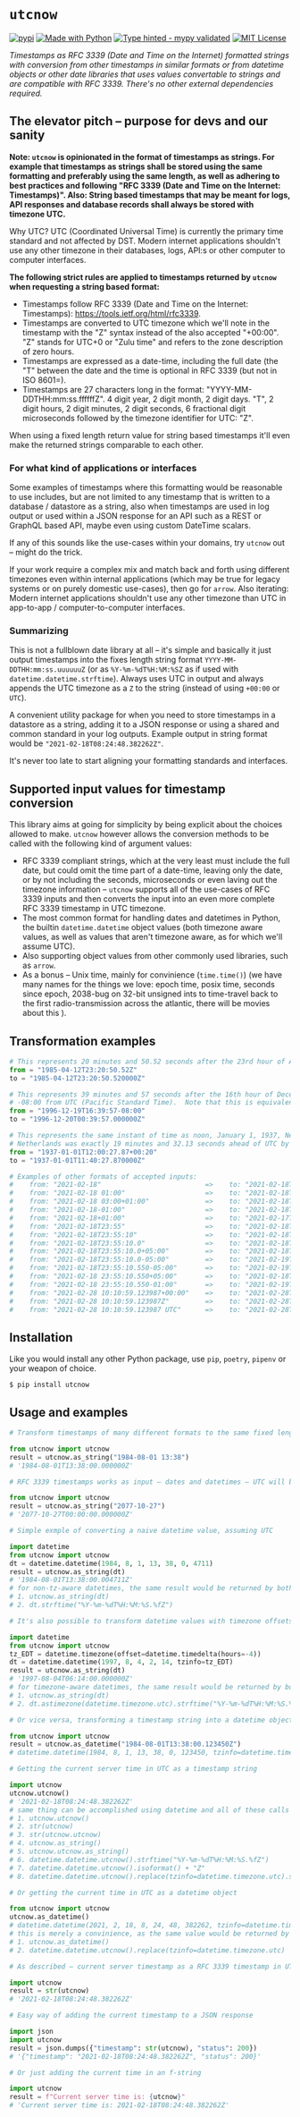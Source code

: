 # `utcnow`
[![pypi](https://badge.fury.io/py/utcnow.svg)](https://pypi.python.org/pypi/utcnow/)
[![Made with Python](https://img.shields.io/pypi/pyversions/utcnow)](https://www.python.org/)
[![Type hinted - mypy validated](https://img.shields.io/badge/typehinted-yes-teal)](https://github.com/kalaspuff/utcnow)
[![MIT License](https://img.shields.io/github/license/kalaspuff/utcnow.svg)](https://github.com/kalaspuff/utcnow/blob/master/LICENSE)

*Timestamps as RFC 3339 (Date and Time on the Internet) formatted strings with conversion from other timestamps in similar formats or from datetime objects or other date libraries that uses values convertable to strings and are compatible with RFC 3339. There's no other external dependencies required.*


## The elevator pitch – purpose for devs and our sanity

**Note: `utcnow` is opinionated in the format of timestamps as strings. For example that timestamps as strings shall be stored using the same formatting and preferably using the same length, as well as adhering to best practices and following "RFC 3339 (Date and Time on the Internet: Timestamps)". Also: String based timestamps that may be meant for logs, API responses and database records shall always be stored with timezone UTC.**

Why UTC? UTC (Coordinated Universal Time) is currently the primary time standard and not affected by DST. Modern internet applications shouldn't use any other timezone in their databases, logs, API:s or other computer to computer interfaces.

**The following strict rules are applied to timestamps returned by `utcnow` when requesting a string based format:**
* Timestamps follow RFC 3339 (Date and Time on the Internet: Timestamps): https://tools.ietf.org/html/rfc3339.
* Timestamps are converted to UTC timezone which we'll note in the timestamp with the "Z" syntax instead of the also accepted "+00:00". "Z" stands for UTC+0 or "Zulu time" and refers to the zone description of zero hours.
* Timestamps are expressed as a date-time, including the full date (the "T" between the date and the time is optional in RFC 3339 (but not in ISO 8601=).
* Timestamps are 27 characters long in the format: "YYYY-MM-DDTHH:mm:ss.ffffffZ". 4 digit year, 2 digit month, 2 digit days. "T", 2 digit hours, 2 digit minutes, 2 digit seconds, 6 fractional digit microseconds followed by the timezone identifier for UTC: "Z".

When using a fixed length return value for string based timestamps it'll even make the returned strings comparable to each other.


### For what kind of applications or interfaces

Some examples of timestamps where this formatting would be reasonable to use includes, but are not limited to any timestamp that is written to a database / datastore as a string, also when timestamps are used in log output or used within a JSON response for an API such as a REST or GraphQL based API, maybe even using custom DateTime scalars.

If any of this sounds like the use-cases within your domains, try `utcnow` out – might do the trick.

If your work require a complex mix and match back and forth using different timezones even within internal applications (which may be true for legacy systems or on purely domestic use-cases), then go for `arrow`. Also iterating: Modern internet applications shouldn't use any other timezone than UTC in app-to-app / computer-to-computer interfaces.


### Summarizing

This is not a fullblown date library at all – it's simple and basically it just output timestamps into the fixes length string format `YYYY-MM-DDTHH:mm:ss.uuuuuuZ` (or as `%Y-%m-%dT%H:%M:%SZ` as if used with `datetime.datetime.strftime`). Always uses UTC in output and always appends the UTC timezone as a `Z` to the string (instead of using `+00:00` or ` UTC`).

A convenient utility package for when you need to store timestamps in a datastore as a string, adding it to a JSON response or using a shared and common standard in your log outputs. Example output in string format would be `"2021-02-18T08:24:48.382262Z"`.

It's never too late to start aligning your formatting standards and interfaces.


## Supported input values for timestamp conversion

This library aims at going for simplicity by being explicit about the choices allowed to make. `utcnow` however allows the conversion methods to be called with the following kind of argument values:
* RFC 3339 compliant strings, which at the very least must include the full date, but could omit the time part of a date-time, leaving only the date, or by not including the seconds, microseconds or even laving out the timezone information – `utcnow` supports all of the use-cases of RFC 3339 inputs and then converts the input into an even more complete RFC 3339 timestamp in UTC timezone.
* The most common format for handling dates and datetimes in Python, the builtin `datetime.datetime` object values (both timezone aware values, as well as values that aren't timezone aware, as for which we'll assume UTC).
* Also supporting object values from other commonly used libraries, such as `arrow`.
* As a bonus – Unix time, mainly for convinience (`time.time()`) (we have many names for the things we love: epoch time, posix time, seconds since epoch, 2038-bug on 32-bit unsigned ints to time-travel back to the first radio-transmission across the atlantic, there will be movies about this ).


## Transformation examples

```python
# This represents 20 minutes and 50.52 seconds after the 23rd hour of April 12th, 1985 in UTC.
from = "1985-04-12T23:20:50.52Z"
to = "1985-04-12T23:20:50.520000Z"

# This represents 39 minutes and 57 seconds after the 16th hour of December 19th, 1996 with an offset of
# -08:00 from UTC (Pacific Standard Time).  Note that this is equivalent to 1996-12-20T00:39:57Z in UTC.
from = "1996-12-19T16:39:57-08:00"
to = "1996-12-20T00:39:57.000000Z"

# This represents the same instant of time as noon, January 1, 1937, Netherlands time. Standard time in the
# Netherlands was exactly 19 minutes and 32.13 seconds ahead of UTC by law from 1909-05-01 through 1937-06-30.
from = "1937-01-01T12:00:27.87+00:20"
to = "1937-01-01T11:40:27.870000Z"

# Examples of other formats of accepted inputs:
#    from: "2021-02-18"                          =>    to: "2021-02-18T00:00:00.000000Z"
#    from: "2021-02-18 01:00"                    =>    to: "2021-02-18T01:00:00.000000Z"
#    from: "2021-02-18 03:00+01:00"              =>    to: "2021-02-18T02:00:00.000000Z"
#    from: "2021-02-18-01:00"                    =>    to: "2021-02-18T01:00:00.000000Z"
#    from: "2021-02-18+01:00"                    =>    to: "2021-02-17T23:00:00.000000Z"
#    from: "2021-02-18T23:55"                    =>    to: "2021-02-18T23:55:00.000000Z"
#    from: "2021-02-18T23:55:10"                 =>    to: "2021-02-18T23:55:10.000000Z"
#    from: "2021-02-18T23:55:10.0"               =>    to: "2021-02-18T23:55:10.000000Z"
#    from: "2021-02-18T23:55:10.0+05:00"         =>    to: "2021-02-18T18:55:10.000000Z"
#    from: "2021-02-18T23:55:10.0-05:00"         =>    to: "2021-02-19T04:55:10.000000Z"
#    from: "2021-02-18T23:55:10.550-05:00"       =>    to: "2021-02-19T04:55:10.550000Z"
#    from: "2021-02-18 23:55:10.550+05:00"       =>    to: "2021-02-18T18:55:10.550000Z"
#    from: "2021-02-18 23:55:10.550-01:00"       =>    to: "2021-02-19T00:55:10.550000Z"
#    from: "2021-02-28 10:10:59.123987+00:00"    =>    to: "2021-02-28T10:10:59.123987Z"
#    from: "2021-02-28 10:10:59.123987Z"         =>    to: "2021-02-28T10:10:59.123987Z"
#    from: "2021-02-28 10:10:59.123987 UTC"      =>    to: "2021-02-28T10:10:59.123987Z"
```


## Installation
Like you would install any other Python package, use `pip`, `poetry`, `pipenv` or your weapon of choice.
```
$ pip install utcnow
```


## Usage and examples

```python
# Transform timestamps of many different formats to the same fixed length standard

from utcnow import utcnow
result = utcnow.as_string("1984-08-01 13:38")
# '1984-08-01T13:38:00.000000Z'
```

```python
# RFC 3339 timestamps works as input – dates and datetimes – UTC will be assumed if timezone is left out

from utcnow import utcnow
result = utcnow.as_string("2077-10-27")
# '2077-10-27T00:00:00.000000Z'
```

```python
# Simple exmple of converting a naive datetime value, assuming UTC

import datetime
from utcnow import utcnow
dt = datetime.datetime(1984, 8, 1, 13, 38, 0, 4711)
result = utcnow.as_string(dt)
# '1984-08-01T13:38:00.004711Z'
# for non-tz-aware datetimes, the same result would be returned by both:
# 1. utcnow.as_string(dt)
# 2. dt.strftime("%Y-%m-%dT%H:%M:%S.%fZ")
```

```python
# It's also possible to transform datetime values with timezone offsets into timestamp strings

import datetime
from utcnow import utcnow
tz_EDT = datetime.timezone(offset=datetime.timedelta(hours=-4))
dt = datetime.datetime(1997, 8, 4, 2, 14, tzinfo=tz_EDT)
result = utcnow.as_string(dt)
# '1997-08-04T06:14:00.000000Z'
# for timezone-aware datetimes, the same result would be returned by both:
# 1. utcnow.as_string(dt)
# 2. dt.astimezone(datetime.timezone.utc).strftime("%Y-%m-%dT%H:%M:%S.%fZ")
```

```python
# Or vice versa, transforming a timestamp string into a datetime object (with tzinfo set to UTC)

from utcnow import utcnow
result = utcnow.as_datetime("1984-08-01T13:38:00.123450Z")
# datetime.datetime(1984, 8, 1, 13, 38, 0, 123450, tzinfo=datetime.timezone.utc)
```

```python
# Getting the current server time in UTC as a timestamp string

import utcnow
utcnow.utcnow()
# '2021-02-18T08:24:48.382262Z'
# same thing can be accomplished using datetime and all of these calls returns the same str value:
# 1. utcnow.utcnow()
# 2. str(utcnow)
# 3. str(utcnow.utcnow)
# 4. utcnow.as_string()
# 5. utcnow.utcnow.as_string()
# 6. datetime.datetime.utcnow().strftime("%Y-%m-%dT%H:%M:%S.%fZ")
# 7. datetime.datetime.utcnow().isoformat() + "Z"
# 8. datetime.datetime.utcnow().replace(tzinfo=datetime.timezone.utc).strftime("%Y-%m-%dT%H:%M:%S.%fZ")
```

```python
# Or getting the current time in UTC as a datetime object

from utcnow import utcnow
utcnow.as_datetime()
# datetime.datetime(2021, 2, 18, 8, 24, 48, 382262, tzinfo=datetime.timezone.utc)
# this is merely a convinience, as the same value would be returned by both:
# 1. utcnow.as_datetime()
# 2. datetime.datetime.utcnow().replace(tzinfo=datetime.timezone.utc)
```

```python
# As described – current server timestamp as a RFC 3339 timestamp in UTC

import utcnow
result = str(utcnow)
# '2021-02-18T08:24:48.382262Z'
```

```python
# Easy way of adding the current timestamp to a JSON response

import json
import utcnow
result = json.dumps({"timestamp": str(utcnow), "status": 200})
# '{"timestamp": "2021-02-18T08:24:48.382262Z", "status": 200}'
```

```python
# Or just adding the current time in an f-string

import utcnow
result = f"Current server time is: {utcnow}"
# 'Current server time is: 2021-02-18T08:24:48.382262Z'
```
